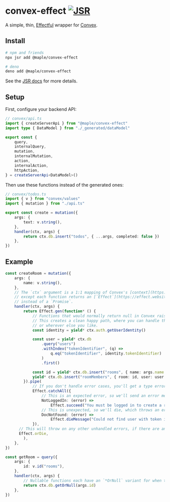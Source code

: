 # convex-effect [![JSR](https://jsr.io/badges/@maple/convex-effect)](https://jsr.io/package/@maple/convex-effect)

A simple, thin, [Effectful](https://effect.website) wrapper for [Convex](https://convex.dev).

## Install

```sh
# npm and friends
npx jsr add @maple/convex-effect

# deno
deno add @maple/convex-effect
```

See the [JSR docs](https://jsr.io/docs/using-packages#adding-a-package) for more details.

## Setup

First, configure your backend API:

```ts
// convex/api.ts
import { createServerApi } from "@maple/convex-effect"
import type { DataModel } from "./_generated/dataModel"

export const {
	query,
	internalQuery,
	mutation,
	internalMutation,
	action,
	internalAction,
	httpAction,
} = createServerApi<DataModel>()
```

Then use these functions instead of the generated ones:

```ts
// convex/todos.ts
import { v } from "convex/values"
import { mutation } from "./api.ts"

export const create = mutation({
	args: {
		text: v.string(),
	},
	handler(ctx, args) {
		return ctx.db.insert("todos", { ...args, completed: false })
	},
})
```

## Example

```ts
const createRoom = mutation({
	args: {
		name: v.string(),
	},
	// The `ctx` argument is a 1:1 mapping of Convex's [context](https://docs.convex.dev/functions/query-functions#query-context),
	// except each function returns an [`Effect`](https://effect.website/docs/guides/essentials)
	// instead of a `Promise`.
	handler(ctx, args) {
		return Effect.gen(function* () {
			// Functions that would normally return null in Convex raise an error instead.
			// This creates a clean happy path, where you can handle the error cases at the end,
			// or wherever else you like.
			const identity = yield* ctx.auth.getUserIdentity()

			const user = yield* ctx.db
				.query("users")
				.withIndex("tokenIdentifier", (q) =>
					q.eq("tokenIdentifier", identity.tokenIdentifier)
				)
				.first()

			const id = yield* ctx.db.insert("rooms", { name: args.name })
			yield* ctx.db.insert("roomMembers", { room: id, user: user._id })
		}).pipe(
			// If you don't handle error cases, you'll get a type error!
			Effect.catchAll({
				// This is an expected error, so we'll send an error message to the client.
				NotLoggedIn: (error) =>
					Effect.succeed("You must be logged in to create a room."),
				// This is unexpected, so we'll die, which throws an error in convex.
				DocNotFound: (error) =>
					Effect.dieMessage("Could not find user with token identifier."),
			}),
      // This will throw on any other unhandled errors, if there are any.
      Effect.orDie,
		),
	},
})

const getRoom = query({
	args: {
		id: v.id("rooms"),
	},
	handler(ctx, args) {
		// Nullable functions each have an `*OrNull` variant for when that's more convenient.
		return ctx.db.getOrNull(args.id)
	},
})
```
